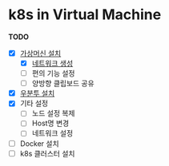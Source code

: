 # k8s in Virtual Machine

**TODO** 
- [x] [가상머신 설치](https://code-with-me.tistory.com/8)
    - [x] [네트워크 생성](https://code-with-me.tistory.com/8)
    - [ ] 편의 기능 설정
    - [ ] 양방향 클립보드 공유
- [x] [우분투 설치](https://code-with-me.tistory.com/9) 
- [x] 기타 설정 
    - [ ] 노드 설정 복제
    - [ ] Host명 변경
    - [ ] 네트워크 설정
- [ ] Docker 설치
- [ ] k8s 클러스터 설치
